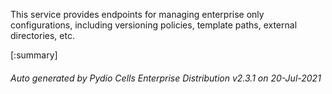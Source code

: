 






This service provides endpoints for managing enterprise only configurations, including versioning policies, template paths, external directories, etc.

[:summary]

###### Auto generated by Pydio Cells Enterprise Distribution v2.3.1 on 20-Jul-2021
